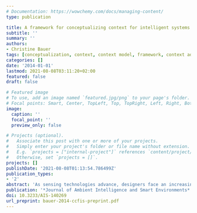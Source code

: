 ```yaml
---
# Documentation: https://wowchemy.com/docs/managing-content/
type: publication

title: A framework for conceptualizing context for intelligent systems (CCFIS)
subtitle: ''
summary: ''
authors:
- Christine Bauer
tags: [conceptualization, context, context model, framework, context adaptivity, intelligent system]
categories: []
date: '2014-01-01'
lastmod: 2021-08-08T03:11:20+02:00
featured: false
draft: false

# Featured image
# To use, add an image named `featured.jpg/png` to your page's folder.
# Focal points: Smart, Center, TopLeft, Top, TopRight, Left, Right, BottomLeft, Bottom, BottomRight.
image:
  caption: ''
  focal_point: ''
  preview_only: false

# Projects (optional).
#   Associate this post with one or more of your projects.
#   Simply enter your project's folder or file name without extension.
#   E.g. `projects = ["internal-project"]` references `content/project/deep-learning/index.md`.
#   Otherwise, set `projects = []`.
projects: []
publishDate: '2021-08-08T01:13:54.786499Z'
publication_types:
- '2'
abstract: 'As sensing technologies advance, designers face an increasing variety of exploitable context when they create intelligent context-adaptive systems. In this opaque conglomerate of context, designers of intelligent systems find it difficult to select the elements that most effectively help a system tap into its full potential of intelligence. In emerging technology-driven areas, there is a vital need for a universally valid, flexible structure that provides the basis for target-oriented research using a shared conceptualization. In fact, such a framework is essential to enable, yield, and foster sustainability in a novel and inter-disciplinary research field. For this reason, this paper introduces a cohesive and flexible conceptual framework for conceptualizing context for intelligent systems (CCFIS). Based on an example of the pervasive advertising domain, this paper shows how designers can conceptualize context in adherence to CCFIS.'
publication: '*Journal of Ambient Intelligence and Smart Environments*'
doi: 10.3233/AIS-140269
url_preprint: bauer-2014-ccfis-preprint.pdf
---
```

